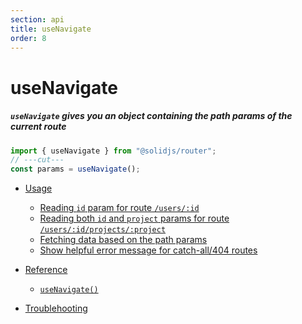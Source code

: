 ```yaml
---
section: api
title: useNavigate
order: 8
---
```


# useNavigate

##### `useNavigate` gives you an object containing the path params of the current route

<div class="text-xl">

```ts
import { useNavigate } from "@solidjs/router";
// ---cut---
const params = useNavigate();
```

</div>

- [Usage](#usage)

  - [Reading `id` param for route `/users/:id`](#accessing-id-param-for-route-users-id)
  - [Reading both `id` and `project` params for route `/users/:id/projects/:project`](#accessing-id-param-for-route-users-id)
  - [Fetching data based on the path params](#example)
  - [Show helpful error message for catch-all/404 routes](#example)

- [Reference](#reference)

  - [`useNavigate()`](#hello-world)

- [Troublehooting](#troublehooting)
